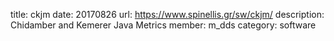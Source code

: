 title: ckjm
date: 20170826
url: https://www.spinellis.gr/sw/ckjm/
description: Chidamber and Kemerer Java Metrics
member: m_dds
category: software
